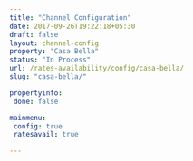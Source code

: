 ```yaml
---
title: "Channel Configuration"
date: 2017-09-26T19:22:18+05:30
draft: false
layout: channel-config
property: "Casa Bella"
status: "In Process"
url: /rates-availability/config/casa-bella/
slug: "casa-bella/"

propertyinfo:
 done: false

mainmenu:
 config: true
 ratesavail: true

---
```



